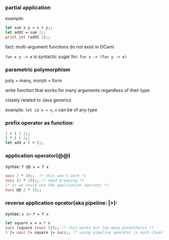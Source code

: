 ### partial application

example: 

```ocaml
let sum x y = x + y;;
let add2 = sum 2;;
print_int (add2 3);;
```

fact: multi-argument functions do not exist in OCaml

`fun x y -> e` is syntactic sugar for: `fun x -> (fun y -> e)`

### parametric polymorphism

poly = many, morph = form

write function that works for many arguments regardless of their type

closely related to Java generics

example: `let id x = x`, `x` can be of any type

### prefix operator as function:

```ocaml
( + ) 1 2;;
( * ) 2 3;;
let add = ( + );;
```


### application operator(@@)

syntax: `f @@ x = f x`

```ocaml
succ 2 * 10;;  (* this won't work *)
succ (2 * 10);; (* need grouping *)
(* or we could use the application operator *)
succ @@ 2 * 10;;
```

### reverse application oprator(aka pipeline: |>):

syntax: `x |> f = f x`

```ocaml
let square x = x * x
succ (square (succ 5));; (* this works but too many parenthesis *)
5 |> succ |> square |> succ;; (* using pipeline operator is much clearly *)
```
